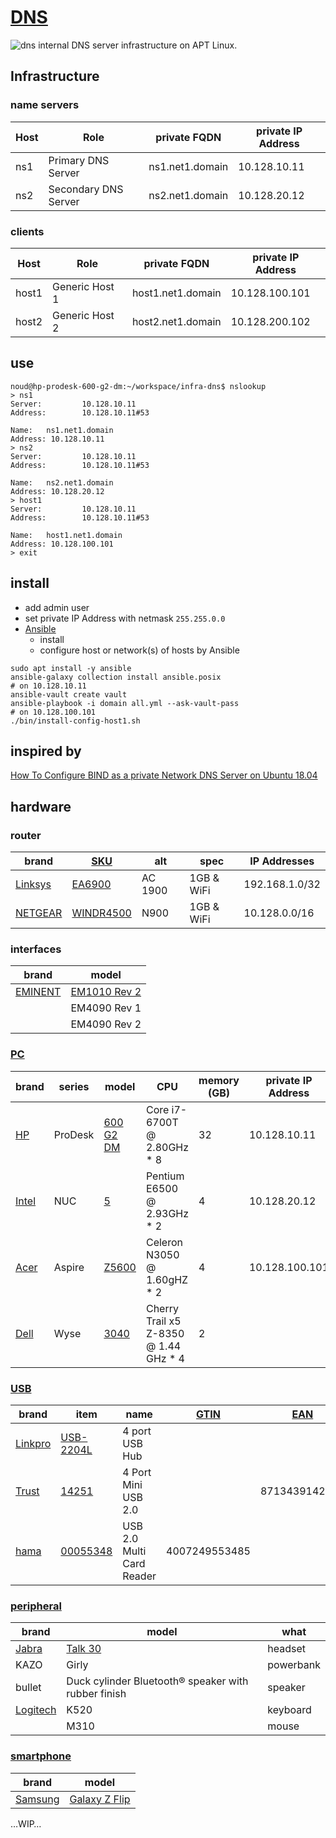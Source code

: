 # [DNS](http://en.wikipedia.org/wiki/Domain_Name_System)
![dns](./doc/dns.png?raw=true "dns")
internal DNS server infrastructure on APT Linux.
## Infrastructure
### name servers
| Host | Role | private FQDN | private IP Address |
| --- | --- | --- | --- |
| ns1 | Primary DNS Server | ns1.net1.domain | 10.128.10.11 |
| ns2 | Secondary DNS Server | ns2.net1.domain | 10.128.20.12 |
<!-- @todo ns3  Tertiary DNS Server  ns3.net1.domain  10.128.30.13 -->
### clients
| Host | Role | private FQDN | private IP Address |
| --- | --- | --- | --- |
| host1 | Generic Host 1 | host1.net1.domain | 10.128.100.101 |
| host2 | Generic Host 2 | host2.net1.domain | 10.128.200.102 |
## use
```
noud@hp-prodesk-600-g2-dm:~/workspace/infra-dns$ nslookup
> ns1
Server:         10.128.10.11
Address:        10.128.10.11#53

Name:   ns1.net1.domain
Address: 10.128.10.11
> ns2
Server:         10.128.10.11
Address:        10.128.10.11#53

Name:   ns2.net1.domain
Address: 10.128.20.12
> host1
Server:         10.128.10.11
Address:        10.128.10.11#53

Name:   host1.net1.domain
Address: 10.128.100.101
> exit
```
## install
- add admin user
- set private IP Address with netmask ```255.255.0.0```
- [Ansible](http://ansible.com)
    - install
    - configure host or network(s) of hosts by Ansible
```
sudo apt install -y ansible
ansible-galaxy collection install ansible.posix
# on 10.128.10.11
ansible-vault create vault
ansible-playbook -i domain all.yml --ask-vault-pass
# on 10.128.100.101
./bin/install-config-host1.sh
```
## inspired by
[How To Configure BIND as a private Network DNS Server on Ubuntu 18.04](http://digitalocean.com/community/tutorials/how-to-configure-bind-as-a-private-network-dns-server-on-ubuntu-18-04)
## hardware
### router
| brand | [SKU](http://en.wikipedia.org/wiki/Stock_keeping_unit) | alt | spec | IP Addresses |
| --- | --- | --- | --- | --- |
| [Linksys](http://linksys.com) | [EA6900](http://linksys.com/us/support-product?pid=01t80000003KdHUAA0) | AC 1900 | 1GB & WiFi | 192.168.1.0/32
| [NETGEAR](http://netgear.com) | [WINDR4500](http://netgear.com/support/product/WNDR4500.aspx) | N900 | 1GB & WiFi | 10.128.0.0/16
### interfaces
| brand | model |
| --- | --- |
| [EMINENT](http://eminent-online.com) | [EM1010 Rev 2](http://support.eminent-online.com/hc/en-us/articles/360009536679-EM1010-Download-Drivers-Software) |
|  | EM4090 Rev 1 |
|  | EM4090 Rev 2 |
### [PC](http://en.wikipedia.org/wiki/Personal_computer)
| brand | series | model | CPU | memory (GB) | private IP Address |
| --- | --- | --- | --- | --- | --- |
| [HP](http://hp.com) | ProDesk | [600 G2 DM](http://support.hp.com/us-en/product/hp-prodesk-600-g2-desktop-mini-pc/8376393) | Core i7-6700T @ 2.80GHz * 8 | 32 | 10.128.10.11
| [Intel](http://intel.com) | NUC | [5](http://intel.com/content/dam/support/us/en/documents/mini-pcs/nuc-kits/NUC5i3RYK_NUC5i5RYK_UserGuide.pdf) | Pentium E6500 @ 2.93GHz * 2 | 4 | 10.128.20.12
| [Acer](http://acer.com) | Aspire | [Z5600](http://acer.com/ac/en/US/content/support-product/1243;-;AZ5600) | Celeron N3050 @ 1.60gHZ * 2 | 4 | 10.128.100.101
| [Dell](http://dell.com) | Wyse | [3040](http://dell.com/support/manuals/nl/nl/nlbsdt1/wyse-3040-thin-client/3040_ug/welcome-to-dell-wyse-3040-thin-client?guid=guid-423f8ce2-8950-497f-88d3-22c2e1e3fe4a&lang=en-us) | Cherry Trail x5 Z-8350 @ 1.44 GHz * 4 | 2 |  |
### [USB](http://en.wikipedia.org/wiki/USB)
| brand | item | name | [GTIN](http://en.wikipedia.org/wiki/Global_Trade_Item_Number) | [EAN](http://en.wikipedia.org/wiki/International_Article_Number)
| --- | --- | --- | --- | --- |
| [Linkpro](http://linkpro.com.tw) | [USB-2204L](http://www.linkpro.com.tw/search_result.asp?keyin=USB-2204L&Search=Go) | 4 port USB Hub |
| [Trust](http://trust.com) | [14251](http://trust.com/en/product/14251-4-port-mini-usb-2-0-design-hub-hu-3340m) | 4 Port Mini USB 2.0 |  | 8713439142518 |
| [hama](http://hama.com) | [00055348](https://www.hama.com/00055348/hama-35in1-usb-20-multi-card-reader-blue) | USB 2.0 Multi Card Reader | 4007249553485 |  |
### [peripheral](http://en.wikipedia.org/wiki/Peripheral)
| brand | model | what |
| --- | --- | --- |
| [Jabra](http://jabra.com) | [Talk 30](http://jabra.com/bluetooth-headsets/jabra-talk-30) | headset |
| KAZO | Girly | powerbank |
| bullet | Duck cylinder Bluetooth® speaker with rubber finish | speaker |
| [Logitech](http://logitechg.com) | K520 | keyboard |
|  | M310 | mouse |
### [smartphone](http://en.wikipedia.org/wiki/Smartphone)
| brand | model |
| --- | --- |
| [Samsung](http://samsung.com) | [Galaxy Z Flip](http://samsung.com/us/mobile/galaxy-z-flip) |

…WIP…
